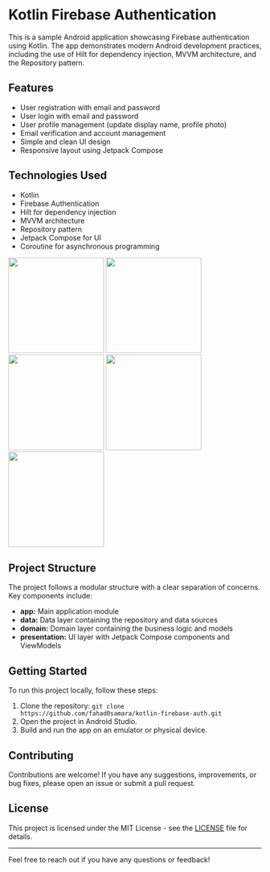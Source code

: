 # Kotlin Firebase Authentication

This is a sample Android application showcasing Firebase authentication using Kotlin. The app demonstrates modern Android development practices, including the use of Hilt for dependency injection, MVVM architecture, and the Repository pattern.

## Features

- User registration with email and password
- User login with email and password
- User profile management (update display name, profile photo)
- Email verification and account management
- Simple and clean UI design
- Responsive layout using Jetpack Compose

## Technologies Used

- Kotlin
- Firebase Authentication
- Hilt for dependency injection
- MVVM architecture
- Repository pattern
- Jetpack Compose for UI
- Coroutine for asynchronous programming

<div>
    <img src="https://github.com/fahad0samara/kotlin-firebase-auth/assets/90055525/320263ce-f7c4-4a20-a710-cd6348818fcc" width="190" />
    <img src="https://github.com/fahad0samara/kotlin-firebase-auth/assets/90055525/05fa992e-deb0-4566-8c3c-2af22acfae4e" width="190" />
    <img src="https://github.com/fahad0samara/kotlin-firebase-auth/assets/90055525/e3e8aba1-f319-4241-96b7-2a90fb0c5109" width="190" />
  <img src="https://github.com/fahad0samara/kotlin-firebase-auth/assets/90055525/19435be9-91af-4bf9-b325-b8ebcccfaa6c" width="190" />
  <img src="https://github.com/fahad0samara/kotlin-firebase-auth/assets/90055525/bd534cb6-d48e-41fc-9b06-ed40f2301a8f" width="190" />


</div>



## Project Structure

The project follows a modular structure with a clear separation of concerns. Key components include:

- **app:** Main application module
- **data:** Data layer containing the repository and data sources
- **domain:** Domain layer containing the business logic and models
- **presentation:** UI layer with Jetpack Compose components and ViewModels

## Getting Started

To run this project locally, follow these steps:

1. Clone the repository: `git clone https://github.com/fahad0samara/kotlin-firebase-auth.git`
2. Open the project in Android Studio.
3. Build and run the app on an emulator or physical device.

## Contributing

Contributions are welcome! If you have any suggestions, improvements, or bug fixes, please open an issue or submit a pull request.

## License

This project is licensed under the MIT License - see the [LICENSE](LICENSE) file for details.

---

Feel free to reach out if you have any questions or feedback!
